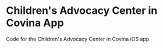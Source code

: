 # Children's Advocacy Center in Covina App

Code for the Children's Advocacy Center in Covina iOS app.